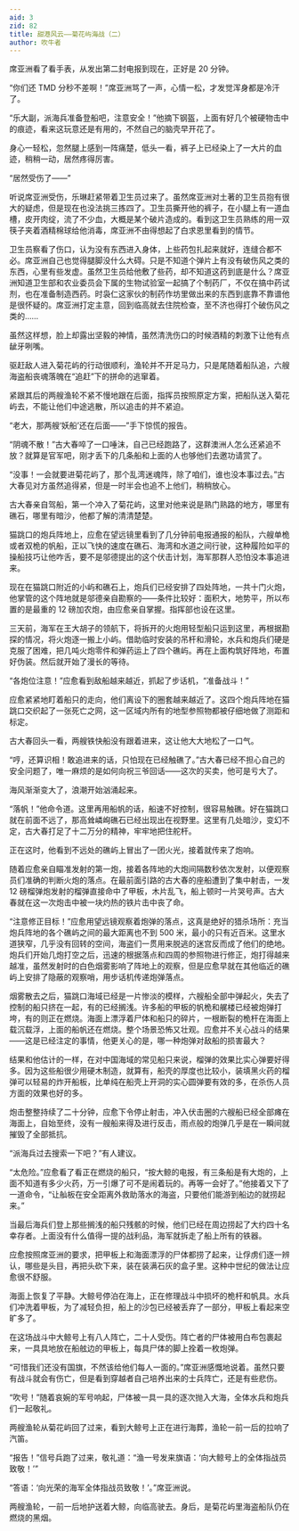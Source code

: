 ```yaml
---
aid: 3
zid: 82
title: 甜港风云——菊花屿海战（二）
author: 吹牛者
---
```


席亚洲看了看手表，从发出第二封电报到现在，正好是 20 分钟。

“你们还 TMD 分秒不差啊！”席亚洲骂了一声，心情一松，才发觉浑身都是冷汗了。

“乐大副，派海兵准备登船吧，注意安全！”他摘下钢盔，上面有好几个被硬物击中的痕迹，看来这玩意还是有用的，不然自己的脑壳早开花了。

身心一轻松，忽然腿上感到一阵痛楚，低头一看，裤子上已经染上了一大片的血迹，稍稍一动，居然疼得厉害。

“居然受伤了——”

听说席亚洲受伤，乐琳赶紧带着卫生员过来了。虽然席亚洲对土著的卫生员抱有很大的疑虑，但是现在也没法挑三拣四了。卫生员撕开他的裤子，在小腿上有一道血槽，皮开肉绽，流了不少血，大概是某个破片造成的。看到这卫生员熟练的用一双筷子夹着酒精棉球给他消毒，席亚洲不由得想起了白求恩里看到的情节。

卫生员察看了伤口，认为没有东西进入身体，上些药包扎起来就好，连缝合都不必。席亚洲自己也觉得腿脚没什么大碍。只是不知道个弹片上有没有破伤风之类的东西，心里有些发虚。虽然卫生员给他敷了些药，却不知道这药到底是什么？席亚洲知道卫生部和农业委员会下属的生物试验室一起搞了个制药厂，不仅在搞中药试剂，也在准备制造西药。时袅仁这家伙的制药作坊里做出来的东西到底靠不靠谱他是很怀疑的。席亚洲打定主意，回到临高就去住院检查，至不济也得打个破伤风之类的……

虽然这样想，脸上却露出坚毅的神情，虽然清洗伤口的时候酒精的刺激下让他有点龇牙咧嘴。

驱赶敌人进入菊花屿的行动很顺利，渔轮并不开足马力，只是尾随着船队追，六艘海盗船丧魂落魄在“追赶”下的拼命的逃窜着。

紧跟其后的两艘渔轮不紧不慢地跟在后面，指挥员按照原定方案，把船队送入菊花屿去，不能让他们中途逃散，所以追击的并不紧迫。

“老大，那两艘‘妖船’还在后面——”手下惊慌的报告。

“阴魂不散！”古大春啐了一口唾沫，自己已经跑路了，这群澳洲人怎么还紧追不放？就算是官军吧，刚才丢下的几条船和上面的人也够他们去邀功请赏了。

“没事！一会就要进菊花屿了，那个乱湾迷魂阵，除了咱们，谁也没本事过去。”古大春见对方虽然追得紧，但是一时半会也追不上他们，稍稍放心。

古大春亲自驾船，第一个冲入了菊花屿，这里对他来说是熟门熟路的地方，哪里有礁石，哪里有暗沙，他都了解的清清楚楚。

猫跳口的炮兵阵地上，应愈在望远镜里看到了几分钟前电报通报的船队，六艘单桅或者双桅的帆船，正以飞快的速度在礁石、海湾和水道之间行驶，这种履险如平的操船技巧让他咋舌，要不是邬德提出的这个伏击计划，海军那群人恐怕没本事追进来。

现在在猫跳口附近的小屿和礁石上，炮兵们已经安排了四处阵地，一共十门火炮，他掌管的这个阵地就是邬德亲自勘察的——条件比较好：面积大，地势平，所以布置的是最重的 12 磅加农炮，由应愈亲自掌握。指挥部也设在这里。

三天前，海军在王大胡子的领航下，将拆开的火炮用轻型船只运到这里，再根据勘探的情况，将火炮逐一搬上小屿。借助临时安装的吊杆和滑轮，水兵和炮兵们硬是克服了困难，把几吨火炮零件和弹药运上了四个礁屿。再在上面构筑好阵地，布置好伪装。然后就开始了漫长的等待。

“各炮位注意！”应愈看到敌船越来越近，抓起了步话机，“准备战斗！”

应愈紧紧地盯着船只的走向，他们离设下的圈套越来越近了。这四个炮兵阵地在猫跳口交织起了一张死亡之网，这一区域内所有的地型参照物都被仔细地做了测距和标定。

古大春回头一看，两艘铁快船没有跟着进来，这让他大大地松了一口气。

“哼，还算识相！敢追进来的话，只怕现在已经触礁了。”古大春已经不担心自己的安全问题了，唯一麻烦的是如何向祝三爷回话——这次的买卖，他可是亏大了。

海风渐渐变大了，浪潮开始汹涌起来。

“落帆！”他命令道。这里再用船帆的话，船速不好控制，很容易触礁。好在猫跳口就在前面不远了，那高耸嶙峋礁石已经出现出在视野里。这里有几处暗沙，变幻不定，古大春打足了十二万分的精神，牢牢地把住舵杆。

正在这时，他看到不远处的礁屿上冒出了一团火光，接着就传来了炮响。

随着应愈亲自瞄准发射的第一炮，接着各阵地的大炮间隔数秒依次发射，以便观察员们准确的判断火炮的落点。在最前面引路的古大春的座船遭到了集中射击，一发 12 磅榴弹炮发射的榴弹直接命中了甲板，木片乱飞，船上顿时一片哭号声。古大春就在这一次炮击中被一块灼热的铁片击中丧了命。

“注意修正目标！”应愈用望远镜观察着炮弹的落点，这真是绝好的猎杀场所：充当炮兵阵地的各个礁屿之间的最大距离也不到 500 米，最小的只有近百米。这里水道狭窄，几乎没有回转的空间，海盗们一贯用来脱逃的迷宫反而成了他们的绝地。炮兵们开始几炮打空之后，迅速的根据落点和四周的参照物进行修正，炮打得越来越准，虽然发射时的白色烟雾影响了阵地上的观察，但是应愈早就在其他临近的礁屿上安排了隐蔽的观察哨，用步话机传递炮弹落点。

烟雾散去之后，猫跳口海域已经是一片惨淡的模样，六艘船全部中弹起火，失去了控制的船只挤在一起，有的已经搁浅。许多船的甲板的帆桅和艉楼已经被炮弹打垮，有的则正在燃烧。海面上漂浮着尸体和船只的碎片，一根断裂的桅杆在海面上载沉载浮，上面的船帆还在燃烧。整个场景恐怖又壮观。应愈并不关心战斗的结果——这是已经注定的事情，他更关心的是，哪一种炮弹对敌船的损害最大？

结果和他估计的一样，在对中国海域的常见船只来说，榴弹的效果比实心弹要好得多。因为这些船很少用硬木制造，就算有，船壳的厚度也比较小，装填黑火药的榴弹可以轻易的炸开船板，比单纯在船壳上开洞的实心圆弹要有效的多，在杀伤人员方面的效果也好的多。

炮击整整持续了二十分钟，应愈下令停止射击，冲入伏击圈的六艘船已经全部瘫在海面上，自始至终，没有一艘船来得及进行反击，雨点般的炮弹几乎是在一瞬间就摧毁了全部抵抗。

“派海兵过去搜索一下吧？”有人建议。

“太危险。”应愈看了看正在燃烧的船只，“按大鲸的电报，有三条船是有大炮的，上面不知道有多少火药，万一引爆了可不是闹着玩的。再等一会好了。”他接着又下了一道命令，“让舢板在安全距离外救助落水的海盗，只要他们能游到船边的就捞起来。”

当最后海兵们登上那些搁浅的船只残骸的时候，他们已经在周边捞起了大约四十名幸存者。上面没有什么值得一提的战利品，海军就拆走了船上所有的铁器。

应愈按照席亚洲的要求，把甲板上和海面漂浮的尸体都捞了起来，让俘虏们逐一辨认，哪些是头目，再把头砍下来，装在装满石灰的盒子里。这种中世纪的做法让应愈很不舒服。

海面上恢复了平静。大鲸号停泊在海上，正在修理战斗中损坏的桅杆和帆具。水兵们冲洗着甲板，为了减轻负担，船上的沙包已经被丢弃了一部分，甲板上看起来空旷多了。

在这场战斗中大鲸号上有八人阵亡，二十人受伤。阵亡者的尸体被用白布包裹起来，一具具地放在船舷边的甲板上，每具尸体的脚上拴着一枚炮弹。

“可惜我们还没有国旗，不然该给他们每人一面的。”席亚洲感慨地说着。虽然只要有战斗就会有伤亡，但是看到穿越者自己培养出来的士兵阵亡，还是有些悲伤。

“吹号！”随着哀婉的军号响起，尸体被一具一具的逐次抛入大海，全体水兵和炮兵们一起敬礼。

两艘渔轮从菊花屿回了过来，看到大鲸号上正在进行海葬，渔轮一前一后的拉响了汽笛。

“报告！”信号兵跑了过来，敬礼道：“渔一号发来旗语：‘向大鲸号上的全体指战员致敬！’”

“答语：‘向光荣的海军全体指战员致敬！’。”席亚洲说。

两艘渔轮，一前一后地护送着大鲸，向临高驶去。身后，是菊花屿里海盗船队仍在燃烧的黑烟。
